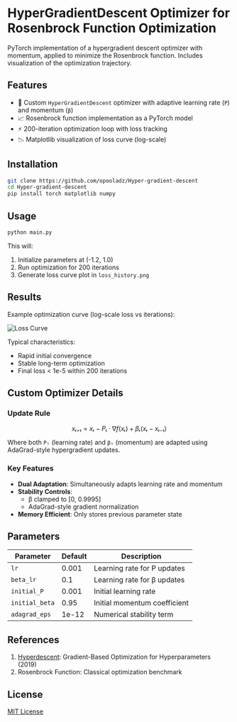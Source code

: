 # HyperGradientDescent Optimizer for Rosenbrock Function Optimization

PyTorch implementation of a hypergradient descent optimizer with momentum, applied to minimize the Rosenbrock function. Includes visualization of the optimization trajectory.

## Features

- 🧠 Custom `HyperGradientDescent` optimizer with adaptive learning rate (`P`) and momentum (`β`)
- 📈 Rosenbrock function implementation as a PyTorch model
- ⚡ 200-iteration optimization loop with loss tracking
- 📉 Matplotlib visualization of loss curve (log-scale)

## Installation

```bash
git clone https://github.com/opooladz/Hyper-gradient-descent
cd Hyper-gradient-descent
pip install torch matplotlib numpy
```

## Usage

```python
python main.py
```

This will:
1. Initialize parameters at (-1.2, 1.0)
2. Run optimization for 200 iterations
3. Generate loss curve plot in `loss_history.png`

## Results

Example optimization curve (log-scale loss vs iterations):

![Loss Curve](https://github.com/user-attachments/assets/23ad0ce0-7364-4a41-b2fa-4747ab595774)


Typical characteristics:
- Rapid initial convergence 
- Stable long-term optimization
- Final loss < 1e-5 within 200 iterations

## Custom Optimizer Details

### Update Rule
```math
xₜ₊₁ = xₜ - Pₜ·∇f(xₜ) + βₜ(xₜ - xₜ₋₁)
```
Where both `Pₜ` (learning rate) and `βₜ` (momentum) are adapted using AdaGrad-style hypergradient updates.

### Key Features
- **Dual Adaptation**: Simultaneously adapts learning rate and momentum
- **Stability Controls**: 
  - β clamped to [0, 0.9995]
  - AdaGrad-style gradient normalization
- **Memory Efficient**: Only stores previous parameter state

## Parameters

| Parameter | Default | Description |
|-----------|---------|-------------|
| `lr` | 0.001 | Learning rate for P updates |
| `beta_lr` | 0.1 | Learning rate for β updates |
| `initial_P` | 0.001 | Initial learning rate |
| `initial_beta` | 0.95 | Initial momentum coefficient |
| `adagrad_eps` | 1e-12 | Numerical stability term |

## References

1. [Hyperdescent](https://arxiv.org/abs/1901.09017): Gradient-Based Optimization for Hyperparameters (2019)
2. Rosenbrock Function: Classical optimization benchmark

## License

[MIT License](LICENSE)
